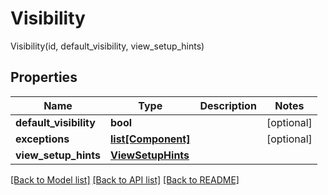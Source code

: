 # Visibility

Visibility(id, default_visibility, view_setup_hints)
## Properties
Name | Type | Description | Notes
------------ | ------------- | ------------- | -------------
**default_visibility** | **bool** |  | [optional] 
**exceptions** | [**list[Component]**](Component.md) |  | [optional] 
**view_setup_hints** | [**ViewSetupHints**](ViewSetupHints.md) |  | 

[[Back to Model list]](../README.md#documentation-for-models) [[Back to API list]](../README.md#documentation-for-api-endpoints) [[Back to README]](../README.md)


